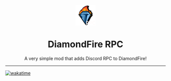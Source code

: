 <p align="center">
<img width="64" src="./.github/icon.png" alt="The DiamondFire logo with the words RPC in a white font"/>
</p>
<h1 align="center"> DiamondFire RPC </h1>
<p align="center">A very simple mod that adds Discord RPC to DiamondFire!</p>

---
[![wakatime](https://wakatime.com/badge/user/db1517f9-2621-4284-a201-cddd53e42c4d/project/68d20018-aea4-4cf9-a733-57e141d8d2a3.svg)](https://wakatime.com/badge/user/db1517f9-2621-4284-a201-cddd53e42c4d/project/68d20018-aea4-4cf9-a733-57e141d8d2a3)
